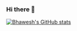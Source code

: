 ### Hi there 👋

[![Bhawesh's GitHub stats](https://github-readme-stats.vercel.app/api?username=bhawesh96)](https://github.com/anuraghazra/github-readme-stats)
